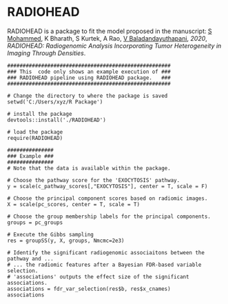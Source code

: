 # RADIOHEAD

RADIOHEAD is a package to fit the model proposed in the manuscript: 
[S Mohammed](shariq-mohammed.github.io), K Bharath, S Kurtek, A Rao, [V Baladandayuthapani](bayesrx.github.io), *2020*, _RADIOHEAD: Radiogenomic Analysis Incorporating Tumor Heterogeneity in Imaging Through Densities_.

```
#####################################################
### This  code only shows an example execution of ###
### RADIOHEAD pipeline using RADIOHEAD package.   ###
#####################################################

# Change the directory to where the package is saved
setwd('C:/Users/xyz/R Package')

# install the package
devtools::install('./RADIOHEAD')

# load the package
require(RADIOHEAD)

###############
### Example ###
###############
# Note that the data is available within the package.

# Choose the pathway score for the 'EXOCYTOSIS' pathway.
y = scale(c_pathway_scores[,"EXOCYTOSIS"], center = T, scale = F)

# Choose the principal component scores based on radiomic images.
X = scale(pc_scores, center = T, scale = T)

# Choose the group membership labels for the principal components.
groups = pc_groups

# Execute the Gibbs sampling
res = groupSS(y, X, groups, Nmcmc=2e3)

# Identify the significant radiogenomic associaitons between the pathway and ...
# ... the radiomic features after a Bayesian FDR-based variable selection.
# 'associations' outputs the effect size of the significant associations.
associations = fdr_var_selection(res$b, res$x_cnames)
associations
```
